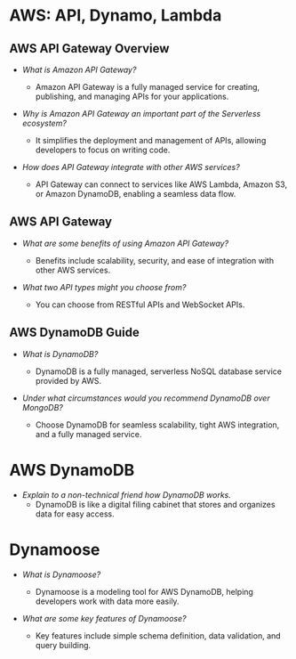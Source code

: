 # AWS: API, Dynamo, Lambda

## AWS API Gateway Overview

* *What is Amazon API Gateway?*
  * Amazon API Gateway is a fully managed service for creating, publishing, and managing APIs for your applications.

* *Why is Amazon API Gateway an important part of the Serverless ecosystem?*
  * It simplifies the deployment and management of APIs, allowing developers to focus on writing code.

* *How does API Gateway integrate with other AWS services?*
  * API Gateway can connect to services like AWS Lambda, Amazon S3, or Amazon DynamoDB, enabling a seamless data flow.

## AWS API Gateway

* *What are some benefits of using Amazon API Gateway?*
  * Benefits include scalability, security, and ease of integration with other AWS services.

* *What two API types might you choose from?*
  * You can choose from RESTful APIs and WebSocket APIs.

## AWS DynamoDB Guide

* *What is DynamoDB?*
  * DynamoDB is a fully managed, serverless NoSQL database service provided by AWS.

* *Under what circumstances would you recommend DynamoDB over MongoDB?*
  * Choose DynamoDB for seamless scalability, tight AWS integration, and a fully managed service.

# AWS DynamoDB

* *Explain to a non-technical friend how DynamoDB works.*
  * DynamoDB is like a digital filing cabinet that stores and organizes data for easy access.

# Dynamoose

* *What is Dynamoose?*
  * Dynamoose is a modeling tool for AWS DynamoDB, helping developers work with data more easily.

* *What are some key features of Dynamoose?*
  * Key features include simple schema definition, data validation, and query building.
